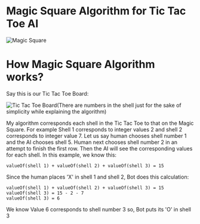 # Magic Square Algorithm for Tic Tac Toe AI

![Magic Square](https://upload.wikimedia.org/wikipedia/commons/thumb/e/e4/Magicsquareexample.svg/1200px-Magicsquareexample.svg.png)

# How Magic Square Algorithm works?

Say this is our Tic Tac Toe Board:

![Tic Tac Toe Board](https://innerpiecesgallery.com/wp-content/uploads/Tic-Tac-Toe-Grid-Numbers.jpg)(There are numbers in the shell just for the sake of simplicity while explaining the algorithm)

My algorithm corresponds each shell in the Tic Tac Toe to that on the Magic Square. For example Shell 1 corresponds to integer values 2 and shell 2 corresponds to integer value 7.
Let us say human chooses shell number 1 and the AI chooses shell 5. Human next chooses shell number 2 in an attempt to finish the first row. Then the AI will see the corresponding values for each shell. In this example, we know this:

```
valueOf(shell 1) + valueOf(shell 2) + valueOf(shell 3) = 15
```

Since the human places 'X' in shell 1 and shell 2, Bot does this calculation:

```
valueOf(shell 1) + valueOf(shell 2) + valueOf(shell 3) = 15
valueOf(shell 3) = 15 - 2 - 7
valueOf(shell 3) = 6
```
We know Value 6 corresponds to shell number 3 so, Bot puts its 'O' in shell 3
